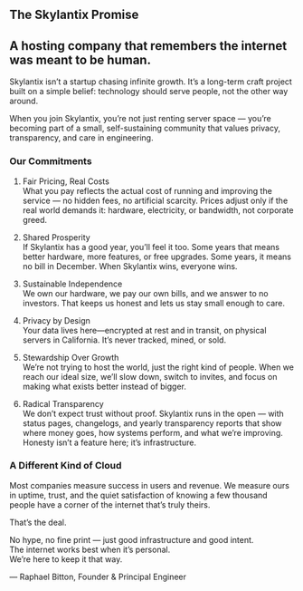 ## The Skylantix Promise

## A hosting company that remembers the internet was meant to be human.

Skylantix isn’t a startup chasing infinite growth. It’s a long-term craft project built on a simple belief: technology should serve people, not the other way around.

When you join Skylantix, you’re not just renting server space — you’re becoming part of a small, self-sustaining community that values privacy, transparency, and care in engineering.

### Our Commitments

1. Fair Pricing, Real Costs    
 What you pay reflects the actual cost of running and improving the service — no hidden fees, no artificial scarcity. Prices adjust only if the real world demands it: hardware, electricity, or bandwidth, not corporate greed.

2. Shared Prosperity    
 If Skylantix has a good year, you’ll feel it too. Some years that means better hardware, more features, or free upgrades. Some years, it means no bill in December. When Skylantix wins, everyone wins.

3. Sustainable Independence    
 We own our hardware, we pay our own bills, and we answer to no investors. That keeps us honest and lets us stay small enough to care.

4. Privacy by Design    
Your data lives here—encrypted at rest and in transit, on physical servers in California. It’s never tracked, mined, or sold.

5. Stewardship Over Growth    
We’re not trying to host the world, just the right kind of people. When we reach our ideal size, we’ll slow down, switch to invites, and focus on making what exists better instead of bigger.

6. Radical Transparency    
We don’t expect trust without proof. Skylantix runs in the open — with status pages, changelogs, and yearly transparency reports that show where money goes, how systems perform, and what we’re improving. Honesty isn’t a feature here; it’s infrastructure.

### A Different Kind of Cloud

Most companies measure success in users and revenue. We measure ours in uptime, trust, and the quiet satisfaction of knowing a few thousand people have a corner of the internet that’s truly theirs.

That’s the deal.

No hype, no fine print — just good infrastructure and good intent.  
The internet works best when it’s personal.  
We’re here to keep it that way.

— Raphael Bitton, Founder & Principal Engineer
